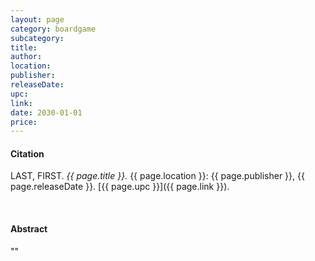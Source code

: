 ```yaml
---
layout: page
category: boardgame
subcategory:
title:
author:
location:
publisher:
releaseDate:
upc:
link:
date: 2030-01-01
price:
---
```


#### Citation

LAST, FIRST. *{{ page.title }}.* {{ page.location }}: {{ page.publisher }}, {{ page.releaseDate }}. [{{ page.upc }}]({{ page.link }}).

<br>


#### Abstract

""
